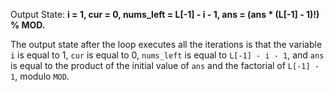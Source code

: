 Output State: **i = 1, cur = 0, nums_left = L[-1] - i - 1, ans = (ans * (L[-1] - 1)!) % MOD.**

The output state after the loop executes all the iterations is that the variable `i` is equal to 1, `cur` is equal to 0, `nums_left` is equal to `L[-1] - i - 1`, and `ans` is equal to the product of the initial value of `ans` and the factorial of `L[-1] - 1`, modulo `MOD`.